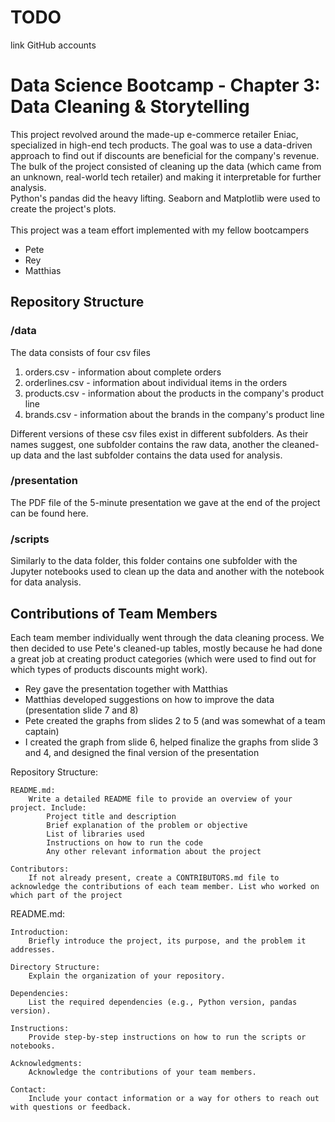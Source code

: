 # TODO 
link GitHub accounts

# Data Science Bootcamp - Chapter 3: Data Cleaning & Storytelling
This project revolved around the made-up e-commerce retailer Eniac, specialized in high-end tech products. The goal was to use a data-driven approach to find out if discounts are beneficial for the company's revenue. The bulk of the project consisted of cleaning up the data (which came from an unknown, real-world tech retailer) and making it interpretable for further analysis. 
<br>
Python's pandas did the heavy lifting. Seaborn and Matplotlib were used to create the project's plots.
<br><br>
This project was a team effort implemented with my fellow bootcampers
- Pete
- Rey
- Matthias

## Repository Structure
### /data
The data consists of four csv files
1. orders.csv - information about complete orders
2. orderlines.csv - information about individual items in the orders
3. products.csv - information about the products in the company's product line
4. brands.csv - information about the brands in the company's product line

Different versions of these csv files exist in different subfolders. As their names suggest, one subfolder contains the raw data, another the cleaned-up data and the last subfolder contains the data used for analysis.

### /presentation
The PDF file of the 5-minute presentation we gave at the end of the project can be found here.

### /scripts
Similarly to the data folder, this folder contains one subfolder with the Jupyter notebooks used to clean up the data and another with the notebook for data analysis.

## Contributions of Team Members
Each team member individually went through the data cleaning process. We then decided to use Pete's cleaned-up tables, mostly because he had done a great job at creating product categories (which were used to find out for which types of products discounts might work).
- Rey gave the presentation together with Matthias
- Matthias developed suggestions on how to improve the data (presentation slide 7 and 8)
- Pete created the graphs from slides 2 to 5 (and was somewhat of a team captain)
- I created the graph from slide 6, helped finalize the graphs from slide 3 and 4, and designed the final version of the presentation



Repository Structure:

    README.md:
        Write a detailed README file to provide an overview of your project. Include:
            Project title and description
            Brief explanation of the problem or objective
            List of libraries used
            Instructions on how to run the code
            Any other relevant information about the project

    Contributors:
        If not already present, create a CONTRIBUTORS.md file to acknowledge the contributions of each team member. List who worked on which part of the project

README.md:

    Introduction:
        Briefly introduce the project, its purpose, and the problem it addresses.

    Directory Structure:
        Explain the organization of your repository.

    Dependencies:
        List the required dependencies (e.g., Python version, pandas version).

    Instructions:
        Provide step-by-step instructions on how to run the scripts or notebooks.

    Acknowledgments:
        Acknowledge the contributions of your team members.

    Contact:
        Include your contact information or a way for others to reach out with questions or feedback.
